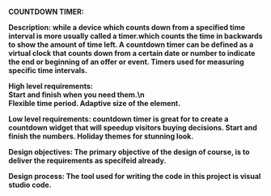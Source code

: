 <b>COUNTDOWN TIMER:<b>
  
<b>Description:<b>
       while a device which counts down from a specified time interval is more usually called a timer.which counts the time in backwards to show the amount of time left.
       A countdown timer can be defined as a virtual clock that counts down from a certain date or number to indicate the end or beginning of an offer or event. Timers used for measuring specific time intervals.

<b>High level requirements:<br>
        Start and finish when you need them.\n<br>
        Flexible time period.
        Adaptive size of the element.<b>

<b>Low level requirements:
        countdown timer is great for to create a countdown widget that will speedup visitors buying decisions.
        Start and finish the numbers.
        Holiday themes for stunning look.<b>

<b>Design objectives:
        The primary objective of the design of course, is to deliver the requirements as specifeid already.<b>

<b>Design process:
       The tool used for writing the code in this project is visual studio code.<b>
         

        

        

    
    